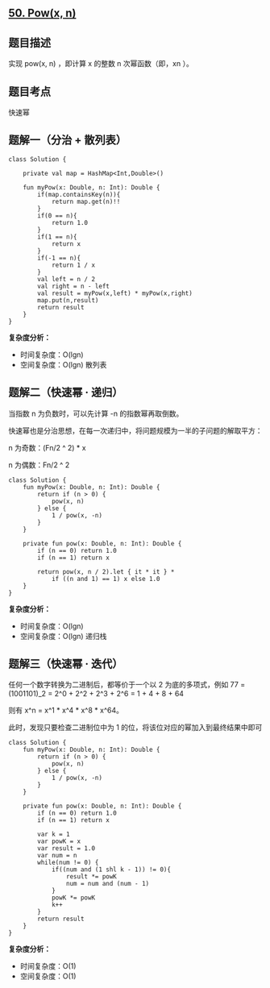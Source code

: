 ## [50. Pow(x, n)](https://leetcode.cn/problems/powx-n)

## 题目描述

实现 pow(x, n) ，即计算 x 的整数 n 次幂函数（即，xn ）。

## 题目考点

快速幂

## 题解一（分治 + 散列表）
 
```
class Solution {

    private val map = HashMap<Int,Double>()

    fun myPow(x: Double, n: Int): Double {
        if(map.containsKey(n)){
            return map.get(n)!!
        }
        if(0 == n){
            return 1.0
        }
        if(1 == n){
            return x
        }
        if(-1 == n){
            return 1 / x
        }
        val left = n / 2
        val right = n - left
        val result = myPow(x,left) * myPow(x,right)
        map.put(n,result)
        return result
    }
}
```

**复杂度分析：**

- 时间复杂度：O(lgn)
- 空间复杂度：O(lgn) 散列表

## 题解二（快速幂 · 递归）

当指数 n 为负数时，可以先计算 -n 的指数幂再取倒数。

快速幂也是分治思想，在每一次递归中，将问题规模为一半的子问题的解取平方：

n 为奇数：(Fn/2 ^ 2) * x

n 为偶数：Fn/2 ^ 2

```
class Solution {
    fun myPow(x: Double, n: Int): Double {
        return if (n > 0) {
            pow(x, n)
        } else {
            1 / pow(x, -n)
        }
    }

    private fun pow(x: Double, n: Int): Double {
        if (n == 0) return 1.0
        if (n == 1) return x

        return pow(x, n / 2).let { it * it } *
            if ((n and 1) == 1) x else 1.0
    }
}
```

**复杂度分析：**

- 时间复杂度：O(lgn)
- 空间复杂度：O(lgn) 递归栈

## 题解三（快速幂 · 迭代）

任何一个数字转换为二进制后，都等价于一个以 2 为底的多项式，例如 77 = (1001101)\_2 = 2^0 + 2^2 + 2^3 + 2^6 = 1 + 4 + 8 + 64

则有 x^n = x^1 * x^4 * x^8 * x^64。

此时，发现只要检查二进制位中为 1 的位，将该位对应的幂加入到最终结果中即可

```
class Solution {
    fun myPow(x: Double, n: Int): Double {
        return if (n > 0) {
            pow(x, n)
        } else {
            1 / pow(x, -n)
        }
    }

    private fun pow(x: Double, n: Int): Double {
        if (n == 0) return 1.0
        if (n == 1) return x

        var k = 1
        var powK = x
        var result = 1.0
        var num = n
        while(num != 0) {
            if((num and (1 shl k - 1)) != 0){
                result *= powK
                num = num and (num - 1) 
            }
            powK *= powK
            k++
        }
        return result
    }
}
```

**复杂度分析：**

- 时间复杂度：O(1)
- 空间复杂度：O(1)
